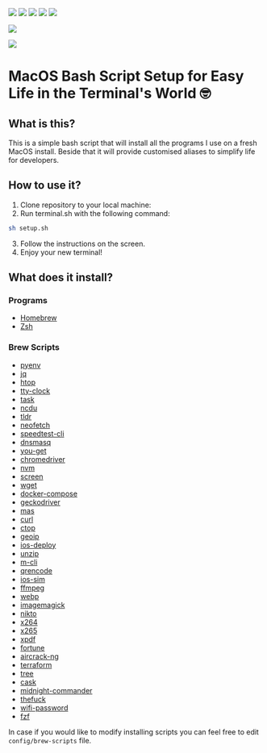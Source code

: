 ![](https://img.shields.io/badge/Status-Active-green)
![](https://img.shields.io/badge/OS-MacOS-blue) 
![](https://img.shields.io/badge/Shell-Bash-blue)
![](https://img.shields.io/badge/Version-0.0.4-blue)
![](https://img.shields.io/badge/License-MIT-blue)

![](https://images.unsplash.com/photo-1590971862391-06cac0657603)

![](https://img.shields.io/badge/Author-Damian%20D%C4%85browski%20%28%40_bamboocode%29-blue)

# MacOS Bash Script Setup for Easy Life in the Terminal's World 🤓

## What is this?

This is a simple bash script that will install all the programs I use on a fresh MacOS install. Beside that it will provide customised aliases to simplify life for developers.

## How to use it?
1. Clone repository to your local machine:
2. Run terminal.sh with the following command:
```bash
sh setup.sh
```

3. Follow the instructions on the screen.
4. Enjoy your new terminal!

## What does it install?

### Programs
- [Homebrew](https://brew.sh/)
- [Zsh](https://www.zsh.org/)

### Brew Scripts
* [pyenv](https://formulae.brew.sh/formula/pyenv)
* [jq](https://formulae.brew.sh/formula/jq)
* [htop](https://formulae.brew.sh/formula/htop)
* [tty-clock](https://formulae.brew.sh/formula/tty-clock)
* [task](https://formulae.brew.sh/formula/task)
* [ncdu](https://formulae.brew.sh/formula/ncdu)
* [tldr](https://formulae.brew.sh/formula/tldr)
* [neofetch](https://formulae.brew.sh/formula/neofetch)
* [speedtest-cli](https://formulae.brew.sh/formula/speedtest-cli)
* [dnsmasq](https://formulae.brew.sh/formula/dnsmasq)
* [you-get](https://formulae.brew.sh/formula/you-get)
* [chromedriver](https://formulae.brew.sh/formula/chromedriver)
* [nvm](https://formulae.brew.sh/formula/nvm)
* [screen](https://formulae.brew.sh/formula/screen)
* [wget](https://formulae.brew.sh/formula/wget)
* [docker-compose](https://formulae.brew.sh/formula/docker-compose)
* [geckodriver](https://formulae.brew.sh/formula/geckodriver)
* [mas](https://formulae.brew.sh/formula/mas)
* [curl](https://formulae.brew.sh/formula/curl)
* [ctop](https://formulae.brew.sh/formula/ctop)
* [geoip](https://formulae.brew.sh/formula/geoip)
* [ios-deploy](https://formulae.brew.sh/formula/ios-deploy)
* [unzip](https://formulae.brew.sh/formula/unzip)
* [m-cli](https://formulae.brew.sh/formula/m-cli)
* [qrencode](https://formulae.brew.sh/formula/qrencode)
* [ios-sim](https://formulae.brew.sh/formula/ios-sim)
* [ffmpeg](https://formulae.brew.sh/formula/ffmpeg)
* [webp](https://formulae.brew.sh/formula/webp)
* [imagemagick](https://formulae.brew.sh/formula/imagemagick)
* [nikto](https://formulae.brew.sh/formula/nikto)
* [x264](https://formulae.brew.sh/formula/x264)
* [x265](https://formulae.brew.sh/formula/x265)
* [xpdf](https://formulae.brew.sh/formula/xpdf)
* [fortune](https://formulae.brew.sh/formula/fortune)
* [aircrack-ng](https://formulae.brew.sh/formula/aircrack-ng)
* [terraform](https://formulae.brew.sh/formula/terraform)
* [tree](https://formulae.brew.sh/formula/tree)
* [cask](https://formulae.brew.sh/formula/cask)
* [midnight-commander](https://formulae.brew.sh/formula/midnight-commander)
* [thefuck](https://formulae.brew.sh/formula/thefuck)
* [wifi-password](https://formulae.brew.sh/formula/wifi-password)
* [fzf](https://formulae.brew.sh/formula/fzf)

In case if you would like to modify installing scripts you can feel free to edit `config/brew-scripts` file.

